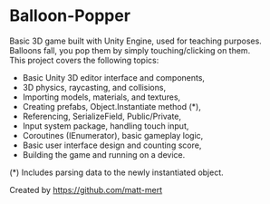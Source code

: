 # Balloon-Popper
Basic 3D game built with Unity Engine, used for teaching purposes.  
Balloons fall, you pop them by simply touching/clicking on them.  
This project covers the following topics:
- Basic Unity 3D editor interface and components,
- 3D physics, raycasting, and collisions,
- Importing models, materials, and textures,
- Creating prefabs, Object.Instantiate method (*),
- Referencing, SerializeField, Public/Private,
- Input system package, handling touch input,
- Coroutines (IEnumerator), basic gameplay logic,
- Basic user interface design and counting score,
- Building the game and running on a device.

(*) Includes parsing data to the newly instantiated object.

Created by https://github.com/matt-mert
